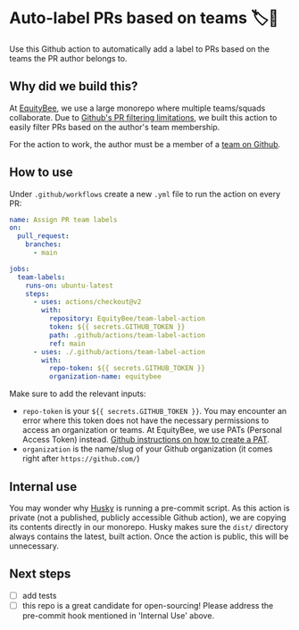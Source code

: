 # Auto-label PRs based on teams 🏷👥

Use this Github action to automatically add a label to PRs based on the teams the PR author belongs to.

## Why did we build this?

At [EquityBee](https://equitybee.com/), we use a large monorepo where multiple teams/squads collaborate. Due to [Github's PR filtering limitations](https://docs.github.com/en/issues/tracking-your-work-with-issues/filtering-and-searching-issues-and-pull-requests), we built this action to easily filter PRs based on the author's team membership.

For the action to work, the author must be a member of a [team on Github](https://docs.github.com/en/organizations/organizing-members-into-teams/about-teams).

## How to use

Under `.github/workflows` create a new `.yml` file to run the action on every PR:

```yaml
name: Assign PR team labels
on:
  pull_request:
    branches:
      - main

jobs:
  team-labels:
    runs-on: ubuntu-latest
    steps:
      - uses: actions/checkout@v2
        with:
          repository: EquityBee/team-label-action
          token: ${{ secrets.GITHUB_TOKEN }}
          path: .github/actions/team-label-action
          ref: main
      - uses: ./.github/actions/team-label-action
        with:
          repo-token: ${{ secrets.GITHUB_TOKEN }}
          organization-name: equitybee
```

Make sure to add the relevant inputs:

- `repo-token` is your `${{ secrets.GITHUB_TOKEN }}`. You may encounter an error where this token does not have the necessary permissions to access an organization or teams. At EquityBee, we use PATs (Personal Access Token) instead. [Github instructions on how to create a PAT](https://docs.github.com/en/authentication/keeping-your-account-and-data-secure/creating-a-personal-access-token).
- `organization` is the name/slug of your Github organization (it comes right after `https://github.com/`)

## Internal use

You may wonder why [Husky](https://typicode.github.io/husky/#/) is running a pre-commit script. As this action is private (not a published, publicly accessible Github action), we are copying its contents directly in our monorepo. Husky makes sure the `dist/` directory always contains the latest, built action. Once the action is public, this will be unnecessary.

## Next steps

- [ ] add tests
- [ ] this repo is a great candidate for open-sourcing! Please address the pre-commit hook mentioned in 'Internal Use' above.
